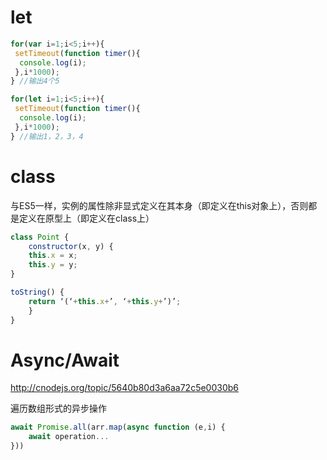 # let

```js
for(var i=1;i<5;i++){
 setTimeout(function timer(){
  console.log(i);
 },i*1000);
} //输出4个5

for(let i=1;i<5;i++){
 setTimeout(function timer(){
  console.log(i);
 },i*1000);
} //输出1，2，3，4
```

# class

与ES5一样，实例的属性除非显式定义在其本身（即定义在this对象上），否则都是定义在原型上（即定义在class上）

```js
class Point {
    constructor(x, y) {
    this.x = x;
    this.y = y;
}

toString() {
    return ‘(‘+this.x+’, ‘+this.y+’)’;
    }
}
```

# Async/Await

http://cnodejs.org/topic/5640b80d3a6aa72c5e0030b6

遍历数组形式的异步操作

```js
await Promise.all(arr.map(async function (e,i) {
    await operation...
}))
```
